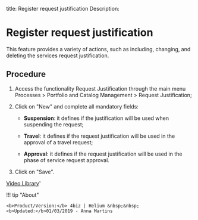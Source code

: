 title: Register request justification
Description: 
# Register request justification

This feature provides a variety of actions, such as including, changing, and deleting the services request justification.

Procedure
-------------

1.  Access the functionality Request Justification through the main menu
    Processes \> Portfolio and Catalog Management \> Request Justification;

2.  Click on "New" and complete all mandatory fields:

       + **Suspension**: it defines if the justification will be used when suspending the request;

       + **Travel**: it defines if the request justification will be used in the approval of a travel request;

       + **Approval**: it defines if the request justification will be used in the phase of service request approval.


3.  Click on "Save".


<i class='fa fa-youtube-play  fa-2x' style='color:#97ce17;vertical-align: middle;'> </i> [Video Library](https://www.youtube.com/playlist?list=PLB5qK2uzf2RPsG8HdkE7qEHB39yEI_T8y)'

!!! tip "About"

    <b>Product/Version:</b> 4biz | Helium &nbsp;&nbsp;
    <b>Updated:</b>01/03/2019 - Anna Martins
